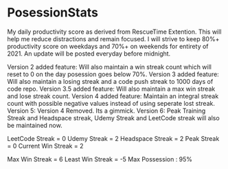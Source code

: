# PosessionStats

My daily productivity score as derived from RescueTime Extention.
This will help me reduce distractions and remain focused.
I will strive to keep 80%+ productivity score on weekdays and 70%+ on weekends for entirety of 2021.
An update will be posted everyday before midnight.

Version 2 added feature: Will also maintain a win streak count which will reset to 0 on the day posession goes below 70%.
Version 3 added feature: Will also maintain a losing streak and a code push streak to 1000 days of code repo.
Version 3.5 added feature: Will also maintain a max win streak and lose streak count.
Version 4 added feature: Maintain an integral streak count with possible negative values instead of using seperate lost streak.
Version 5: Version 4 Removed. Its a gimmick. 
Version 6: Peak Training Streak and Headspace streak, Udemy Streak and LeetCode streak will also be maintained now.

LeetCode Streak = 0
Udemy Streak = 2
Headspace Streak = 2
Peak Streak = 0
Current Win Streak = 2

Max Win Streak = 6
Least Win Streak = -5
Max Possession : 95%

